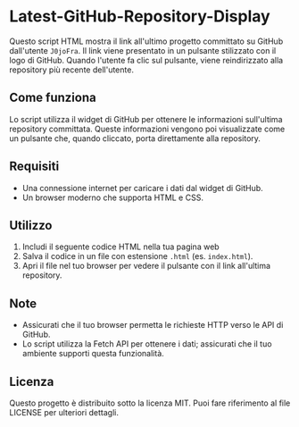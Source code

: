 # Latest-GitHub-Repository-Display

Questo script HTML mostra il link all'ultimo progetto committato su GitHub dall'utente `J0joFra`. Il link viene presentato in un pulsante stilizzato con il logo di GitHub. Quando l'utente fa clic sul pulsante, viene reindirizzato alla repository più recente dell'utente.

## Come funziona

Lo script utilizza il widget di GitHub per ottenere le informazioni sull'ultima repository committata. Queste informazioni vengono poi visualizzate come un pulsante che, quando cliccato, porta direttamente alla repository.

## Requisiti

- Una connessione internet per caricare i dati dal widget di GitHub.
- Un browser moderno che supporta HTML e CSS.

## Utilizzo

1. Includi il seguente codice HTML nella tua pagina web
2. Salva il codice in un file con estensione `.html` (es. `index.html`).
3. Apri il file nel tuo browser per vedere il pulsante con il link all'ultima repository.

## Note

- Assicurati che il tuo browser permetta le richieste HTTP verso le API di GitHub.
- Lo script utilizza la Fetch API per ottenere i dati; assicurati che il tuo ambiente supporti questa funzionalità.

## Licenza

Questo progetto è distribuito sotto la licenza MIT. Puoi fare riferimento al file LICENSE per ulteriori dettagli.
